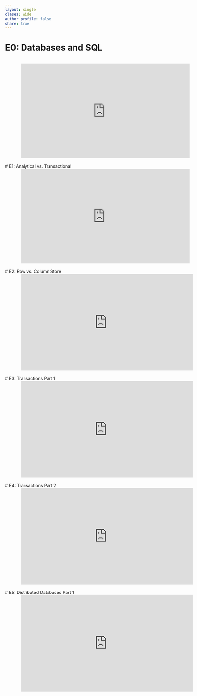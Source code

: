 ```yaml
---
layout: single
clases: wide
author_profile: false
share: true
---
```



# E0: Databases and SQL
<br>
<div style="width:400px; margin: 0 auto;">
<iframe width="550" height="309" src="https://www.youtube.com/embed/exOrpvIsMys" frameborder="0" allow="accelerometer; autoplay; encrypted-media; gyroscope; picture-in-picture" allowfullscreen></iframe>
</div>
<br>
# E1: Analytical vs. Transactional
<br>
<div style="width:400px; margin: 0 auto;">
<iframe width="550" height="309" src="https://www.youtube.com/embed/pLoBQMnwLZc" frameborder="0" allow="accelerometer; autoplay; encrypted-media; gyroscope; picture-in-picture" allowfullscreen></iframe>
</div>
<br>
# E2: Row vs. Column Store
<br>
<div style="width:400px; margin: 0 auto;">
<iframe width="560" height="315" src="https://www.youtube.com/embed/XNrsRVMfj1c" frameborder="0" allow="accelerometer; autoplay; encrypted-media; gyroscope; picture-in-picture" allowfullscreen></iframe>
</div>
<br>
# E3: Transactions Part 1
<br>
<div style="width:400px; margin: 0 auto;">
<iframe width="560" height="315" src="https://www.youtube.com/embed/B8r4YZ248l8" frameborder="0" allow="accelerometer; autoplay; encrypted-media; gyroscope; picture-in-picture" allowfullscreen></iframe>
</div>
<br>
# E4: Transactions Part 2
<br>
<div style="width:400px; margin: 0 auto;">
<iframe width="560" height="315" src="https://www.youtube.com/embed/ACL-UI0QxIg" frameborder="0" allow="accelerometer; autoplay; encrypted-media; gyroscope; picture-in-picture" allowfullscreen></iframe>
</div>
<br>
# E5: Distributed Databases Part 1
<br>
<div style="width:400px; margin: 0 auto;">
<iframe width="560" height="315" src="https://www.youtube.com/embed/J-sj3GUrq9k" frameborder="0" allow="accelerometer; autoplay; encrypted-media; gyroscope; picture-in-picture" allowfullscreen></iframe>
</div>
<br>
